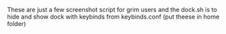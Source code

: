 These are just a few screenshot script for grim users and the dock.sh is to hide and show dock with keybinds from keybinds.conf
(put theese in home folder)
